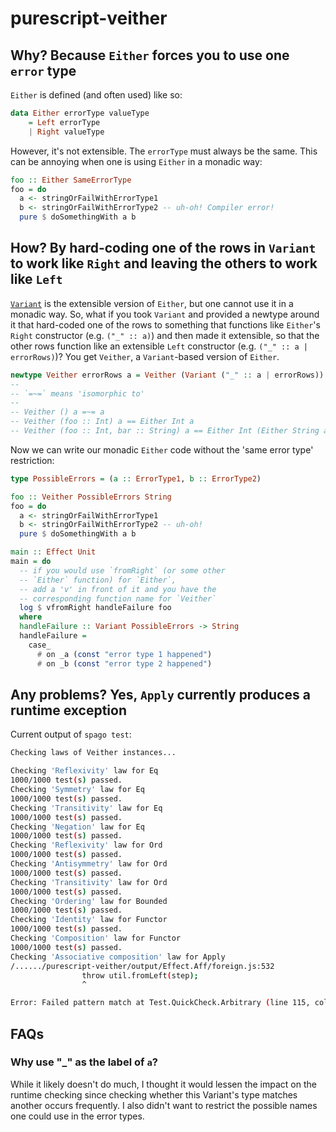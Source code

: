 # purescript-veither

## Why? Because `Either` forces you to use one `error` type

`Either` is defined (and often used) like so:
```purescript
data Either errorType valueType
    = Left errorType
    | Right valueType
```

However, it's not extensible. The `errorType` must always be the same. This can be annoying when one is using `Either` in a monadic way:

```purescript
foo :: Either SameErrorType
foo = do
  a <- stringOrFailWithErrorType1
  b <- stringOrFailWithErrorType2 -- uh-oh! Compiler error!
  pure $ doSomethingWith a b
```

## How? By hard-coding one of the rows in `Variant` to work like `Right` and leaving the others to work like `Left`

[`Variant`](https://github.com/natefaubion/purescript-variant) is the extensible version of `Either`, but one cannot use it in a monadic way. So, what if you took `Variant` and provided a newtype around it that hard-coded one of the rows to something that functions like `Either`'s `Right` constructor (e.g. `("_" :: a)`) and then made it extensible, so that the other rows function like an extensible `Left` constructor (e.g. `("_" :: a | errorRows)`)? You get `Veither`, a `Variant`-based version of `Either`.

```purescript
newtype Veither errorRows a = Veither (Variant ("_" :: a | errorRows))
--
-- `=~=` means 'isomorphic to'
--
-- Veither () a =~= a
-- Veither (foo :: Int) a == Either Int a
-- Veither (foo :: Int, bar :: String) a == Either Int (Either String a)
```

Now we can write our monadic `Either` code without the 'same error type' restriction:

```purescript
type PossibleErrors = (a :: ErrorType1, b :: ErrorType2)

foo :: Veither PossibleErrors String
foo = do
  a <- stringOrFailWithErrorType1
  b <- stringOrFailWithErrorType2 -- uh-oh!
  pure $ doSomethingWith a b

main :: Effect Unit
main = do
  -- if you would use `fromRight` (or some other
  -- `Either` function) for `Either`, 
  -- add a 'v' in front of it and you have the
  -- corresponding function name for `Veither`
  log $ vfromRight handleFailure foo 
  where
  handleFailure :: Variant PossibleErrors -> String
  handleFailure =
    case_
      # on _a (const "error type 1 happened")
      # on _b (const "error type 2 happened")
```

## Any problems? Yes, `Apply` currently produces a runtime exception

Current output of `spago test`:
```bash
Checking laws of Veither instances...

Checking 'Reflexivity' law for Eq
1000/1000 test(s) passed.
Checking 'Symmetry' law for Eq
1000/1000 test(s) passed.
Checking 'Transitivity' law for Eq
1000/1000 test(s) passed.
Checking 'Negation' law for Eq
1000/1000 test(s) passed.
Checking 'Reflexivity' law for Ord
1000/1000 test(s) passed.
Checking 'Antisymmetry' law for Ord
1000/1000 test(s) passed.
Checking 'Transitivity' law for Ord
1000/1000 test(s) passed.
Checking 'Ordering' law for Bounded
1000/1000 test(s) passed.
Checking 'Identity' law for Functor
1000/1000 test(s) passed.
Checking 'Composition' law for Functor
1000/1000 test(s) passed.
Checking 'Associative composition' law for Apply
/....../purescript-veither/output/Effect.Aff/foreign.js:532
                throw util.fromLeft(step);
                ^

Error: Failed pattern match at Test.QuickCheck.Arbitrary (line 115, column 1 - line 118, column 34): Function
```

## FAQs

### Why use "_" as the label of `a`?

While it likely doesn't do much, I thought it would lessen the impact on the runtime checking since checking whether this Variant's type matches another occurs frequently. I also didn't want to restrict the possible names one could use in the error types.
